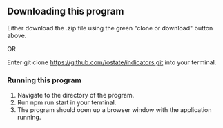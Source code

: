 ## Downloading this program

Either download the .zip file using the green "clone or download" button above.

OR

Enter git clone https://github.com/iostate/indicators.git
into your terminal.

### Running this program

1. Navigate to the directory of the program.
2. Run npm run start in your terminal.
3. The program should open up a browser window with the application running.
